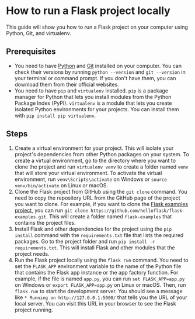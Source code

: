 # How to run a Flask project locally

This guide will show you how to run a Flask project on your computer using Python, Git, and virtualenv.

## Prerequisites

- You need to have [Python](https://www.markdownguide.org/) and [Git](https://www.geeksforgeeks.org/introduction-to-markdown/) installed on your computer. You can check their versions by running `python --version` and `git --version` in your terminal or command prompt. If you don't have them, you can download them from their official websites.
- You need to have `pip` and `virtualenv` installed. `pip` is a package manager for Python that lets you install modules from the Python Package Index (PyPI). `virtualenv` is a module that lets you create isolated Python environments for your projects. You can install them with `pip install pip virtualenv`.

## Steps

1. Create a virtual environment for your project. This will isolate your project's dependencies from other Python packages on your system. To create a virtual environment, go to the directory where you want to clone the project and run `virtualenv venv` to create a folder named `venv` that will store your virtual environment. To activate the virtual environment, run `venv\Scripts\activate` on Windows or `source venv/bin/activate` on Linux or macOS.
2. Clone the Flask project from GitHub using the `git clone` command. You need to copy the repository URL from the GitHub page of the project you want to clone. For example, if you want to clone the [Flask examples project](https://www.markdownguide.org/getting-started/), you can run `git clone https://github.com/helloflask/flask-examples.git`. This will create a folder named `flask-examples` that contains the project files.
3. Install Flask and other dependencies for the project using the `pip install` command with the `requirements.txt` file that lists the required packages. Go to the project folder and run `pip install -r requirements.txt`. This will install Flask and other modules that the project needs.
4. Run the Flask project locally using the `flask run` command. You need to set the `FLASK_APP` environment variable to the name of the Python file that contains the Flask app instance or the app factory function. For example, if the file is named `app.py`, you can run `set FLASK_APP=app.py` on Windows or `export FLASK_APP=app.py` on Linux or macOS. Then, run `flask run` to start the development server. You should see a message like `* Running on http://127.0.0.1:5000/` that tells you the URL of your local server. You can visit this URL in your browser to see the Flask project running.
